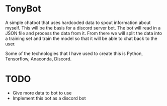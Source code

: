 # TonyBot

A simple chatbot that uses hardcoded data to spout information about myself. This will be the basis for a discord server bot. The bot will read in a JSON file and process the data from it. From there we will split the data into a training set and train the model so that it will be able to chat back to the user.

Some of the technologies that I have used to create this is Python, Tensorflow, Anaconda, Discord. 

# TODO
* Give more data to bot to use
* Implement this bot as a discord bot
